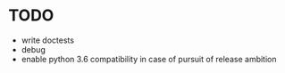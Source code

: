 # TODO

- write doctests
- debug
- enable python 3.6 compatibility in case of pursuit
    of release ambition
